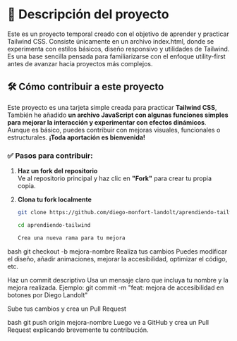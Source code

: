 # 📝 Descripción del proyecto

Este es un proyecto temporal creado con el objetivo de aprender y practicar Tailwind CSS. Consiste únicamente en un archivo index.html, donde se experimenta con estilos básicos, diseño responsivo y utilidades de Tailwind. Es una base sencilla pensada para familiarizarse con el enfoque utility-first antes de avanzar hacia proyectos más complejos.

## 🛠️ Cómo contribuir a este proyecto

Este proyecto es una tarjeta simple creada para practicar **Tailwind CSS**, También he añadido **un archivo JavaScript con algunas funciones simples para mejorar la interacción y experimentar con efectos dinámicos**. Aunque es básico, puedes contribuir con mejoras visuales, funcionales o estructurales.
**¡Toda aportación es bienvenida!**

### ✅ Pasos para contribuir:

1. **Haz un fork del repositorio**  
   Ve al repositorio principal y haz clic en **"Fork"** para crear tu propia copia.

2. **Clona tu fork localmente**  
   ```bash
   git clone https://github.com/diego-monfort-landolt/aprendiendo-tailwind

   cd aprendiendo-tailwind

   Crea una nueva rama para tu mejora

bash
git checkout -b mejora-nombre
Realiza tus cambios Puedes modificar el diseño, añadir animaciones, mejorar la accesibilidad, optimizar el código, etc.

Haz un commit descriptivo Usa un mensaje claro que incluya tu nombre y la mejora realizada. Ejemplo:
git commit -m "feat: mejora de accesibilidad en botones por Diego Landolt"

Sube tus cambios y crea un Pull Request

bash
git push origin mejora-nombre
Luego ve a GitHub y crea un Pull Request explicando brevemente tu contribución.
